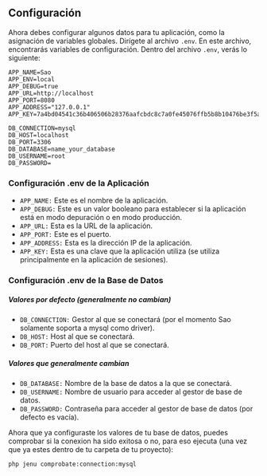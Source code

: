 ## Configuración

Ahora debes configurar algunos datos para tu aplicación, como la asignación de variables globales. Dirígete al archivo `.env`. En este archivo, encontrarás variables de configuración. Dentro del archivo `.env`, verás lo siguiente:

```dotenv
APP_NAME=Sao
APP_ENV=local
APP_DEBUG=true
APP_URL=http://localhost
APP_PORT=8080
APP_ADDRESS="127.0.0.1"
APP_KEY=7a4bd04541c36b406506b28376aafcbdc8c7a0fe45076ffb5b8b10476be3f5a6

DB_CONNECTION=mysql
DB_HOST=localhost
DB_PORT=3306
DB_DATABASE=name_your_database
DB_USERNAME=root
DB_PASSWORD=
```

### Configuración .env de la Aplicación
- `APP_NAME:` Este es el nombre de la aplicación.
- `APP_DEBUG:` Este es un valor booleano para establecer si la aplicación está en modo depuración o en modo producción.
- `APP_URL:` Esta es la URL de la aplicación.
- `APP_PORT:` Este es el puerto.
- `APP_ADDRESS:` Esta es la dirección IP de la aplicación.
- `APP_KEY:` Esta es una clave que la aplicación utiliza (se utiliza principalmente en la aplicación de sesiones).

### Configuración .env de la Base de Datos

##### Valores por defecto (generalmente no cambian)
- `DB_CONNECTION:` Gestor al que se conectará (por el momento Sao solamente soporta a mysql como driver).
- `DB_HOST:` Host al que se conectará.
- `DB_PORT:` Puerto del host al que se conectará.

##### Valores que generalmente cambian
- `DB_DATABASE:` Nombre de la base de datos a la que se conectará.
- `DB_USERNAME:` Nombre de usuario para acceder al gestor de base de datos.
- `DB_PASSWORD:` Contraseña para acceder al gestor de base de datos (por defecto es vacía).


Ahora que ya configuraste los valores de tu base de datos, puedes comprobar si la conexion ha sido exitosa o no, para eso ejecuta (una vez que ya estes dentro de tu carpeta de tu proyecto):

```sh
php jenu comprobate:connection:mysql
```